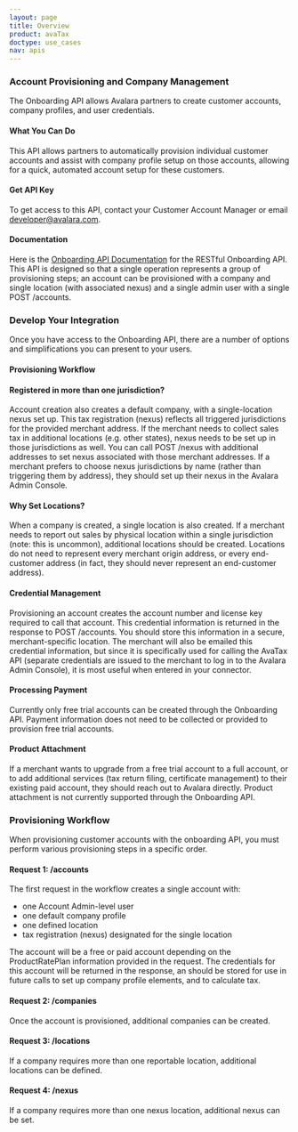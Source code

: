 ```yaml
---
layout: page
title: Overview
product: avaTax
doctype: use_cases
nav: apis
---
```

<h3>Account Provisioning and Company Management</h3>
The Onboarding API allows Avalara partners to create customer accounts, company profiles, and user credentials.
<h4>What You Can Do</h4>
This API allows partners to automatically provision individual customer accounts and assist with company profile setup on those accounts, allowing for a quick, automated account setup for these customers.
<h4>Get API Key</h4>
To get access to this API, contact your Customer Account Manager or email <a href="mailto:developer@avalara.com">developer@avalara.com</a>.
<h4>Documentation</h4>
Here is the <a href="/api-reference/onboarding/">Onboarding API Documentation</a> for the RESTful Onboarding API. This API is designed so that a single operation represents a group of provisioning steps; an account can be provisioned with a company and single location (with associated nexus) and a single admin user with a single POST /accounts.

<h3>Develop Your Integration</h3>
Once you have access to the Onboarding API, there are a number of options and simplifications you can present to your users.
<h4>Provisioning Workflow</h4>
<h4>Registered in more than one jurisdiction?</h4>
Account creation also creates a default company, with a single-location nexus set up. This tax registration (nexus) reflects all triggered jurisdictions for the provided merchant address. If the merchant needs to collect sales tax in additional locations (e.g. other states), nexus needs to be set up in those jurisdictions as well. You can call POST /nexus with additional addresses to set nexus associated with those merchant addresses. If a merchant prefers to choose nexus jurisdictions by name (rather than triggering them by address), they should set up their nexus in the Avalara Admin Console.
<h4>Why Set Locations?</h4>
When a company is created, a single location is also created. If a merchant needs to report out sales by physical location within a single jurisdiction (note: this is uncommon), additional locations should be created. Locations do not need to represent every merchant origin address, or every end-customer address (in fact, they should never represent an end-customer address).
<h4>Credential Management</h4>
Provisioning an account creates the account number and license key required to call that account. This credential information is returned in the response to POST /accounts. You should store this information in a secure, merchant-specific location. The merchant will also be emailed this credential information, but since it is specifically used for calling the AvaTax API (separate credentials are issued to the merchant to log in to the Avalara Admin Console), it is most useful when entered in your connector.
<h4>Processing Payment</h4>
Currently only free trial accounts can be created through the Onboarding API. Payment information does not need to be collected or provided to provision free trial accounts.
<h4>Product Attachment</h4>
If a merchant wants to upgrade from a free trial account to a full account, or to add additional services (tax return filing, certificate management) to their existing paid account, they should reach out to Avalara directly. Product attachment is not currently supported through the Onboarding API.


<h3>Provisioning Workflow</h3>
When provisioning customer accounts with the onboarding API, you must perform various provisioning steps in a specific order.
<h4>Request 1: /accounts</h4>
The first request in the workflow creates a single account with:
<ul class="normal">
	<li>one Account Admin-level user</li>
	<li>one default company profile</li>
	<li>one defined location</li>
	<li>tax registration (nexus) designated for the single location</li>
</ul>
The account will be a free or paid account depending on the ProductRatePlan information provided in the request.
The credentials for this account will be returned in the response, an should be stored for use in future calls to set up company profile elements, and to calculate tax.
<h4>Request 2: /companies</h4>
Once the account is provisioned, additional companies can be created.
<h4>Request 3: /locations</h4>
If a company requires more than one reportable location, additional locations can be defined.
<h4>Request 4: /nexus</h4>
If a company requires more than one nexus location, additional nexus can be set.

